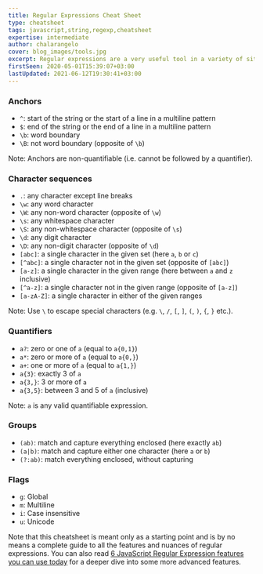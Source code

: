 ```yaml
---
title: Regular Expressions Cheat Sheet
type: cheatsheet
tags: javascript,string,regexp,cheatsheet
expertise: intermediate
author: chalarangelo
cover: blog_images/tools.jpg
excerpt: Regular expressions are a very useful tool in a variety of situations. Save this cheatsheet for any time you need to look up their syntax and speed up your development.
firstSeen: 2020-05-01T15:39:07+03:00
lastUpdated: 2021-06-12T19:30:41+03:00
---
```


### Anchors

- `^`: start of the string or the start of a line in a multiline pattern
- `$`: end of the string or the end of a line in a multiline pattern
- `\b`: word boundary
- `\B`: not word boundary (opposite of `\b`)

Note: Anchors are non-quantifiable (i.e. cannot be followed by a quantifier).

### Character sequences

- `.`: any character except line breaks
- `\w`: any word character
- `\W`: any non-word character (opposite of `\w`)
- `\s`: any whitespace character
- `\S`: any non-whitespace character (opposite of `\s`)
- `\d`: any digit character
- `\D`: any non-digit character (opposite of `\d`)
- `[abc]`: a single character in the given set (here `a`, `b` or `c`)
- `[^abc]`: a single character not in the given set (opposite of `[abc]`)
- `[a-z]`: a single character in the given range (here between `a` and `z` inclusive)
- `[^a-z]`: a single character not in the given range (opposite of `[a-z]`)
- `[a-zA-Z]`: a single character in either of the given ranges

Note: Use `\` to escape special characters (e.g. `\`, `/`, `[`, `]`, `(`, `)`, `{`, `}` etc.).

### Quantifiers

- `a?`: zero or one of `a` (equal to `a{0,1}`)
- `a*`: zero or more of `a` (equal to `a{0,}`)
- `a+`: one or more of `a` (equal to `a{1,}`)
- `a{3}`: exactly 3 of `a`
- `a{3,}`: 3 or more of `a`
- `a{3,5}`: between 3 and 5 of `a` (inclusive)

Note: `a` is any valid quantifiable expression.

### Groups

- `(ab)`: match and capture everything enclosed (here exactly `ab`)
- `(a|b)`: match and capture either one character (here `a` or `b`)
- `(?:ab)`: match everything enclosed, without capturing

### Flags

- `g`: Global
- `m`: Multiline
- `i`: Case insensitive
- `u`: Unicode

Note that this cheatsheet is meant only as a starting point and is by no means a complete guide to all the features and nuances of regular expressions. You can also read [6 JavaScript Regular Expression features you can use today](/blog/s/6-javascript-regexp-tricks) for a deeper dive into some more advanced features.
